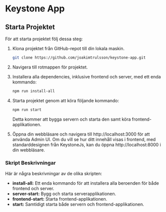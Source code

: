 # Keystone App

## Starta Projektet

För att starta projektet följ dessa steg:

1.  Klona projektet från GitHub-repot till din lokala maskin.

    ```bash
    git clone https://github.com/joakimtrulsson/keystone-app.git
    ```

2.  Navigera till rotmappen för projektet.

3.  Installera alla dependencies, inklusive frontend och server, med ett enda kommando:

    ```bash
    npm run install-all
    ```

4.  Starta projektet genom att köra följande kommando:

    ```bash
    npm run start
    ```

    Detta kommer att bygga servern och starta den samt köra frontend-applikationen.

5.  Öppna din webbläsare och navigera till http://localhost:3000 för att använda Admin UI. Om du vill se hur ditt innehåll visas i frontend, med standarddesignen från KeystoneJs, kan du öppna http://localhost:8000 i din webbläsare.

### Skript Beskrivningar

Här är några beskrivningar av de olika skripten:

- **install-all:** Ett enda kommando för att installera alla beroenden för både frontend och server.
- **server-start:** Bygg och starta serverapplikationen.
- **frontend-start:** Starta frontend-applikationen.
- **start:** Samtidigt starta både servern och frontend-applikationen.
